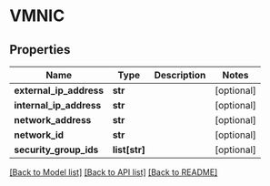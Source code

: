 # VMNIC

## Properties
Name | Type | Description | Notes
------------ | ------------- | ------------- | -------------
**external_ip_address** | **str** |  | [optional] 
**internal_ip_address** | **str** |  | [optional] 
**network_address** | **str** |  | [optional] 
**network_id** | **str** |  | [optional] 
**security_group_ids** | **list[str]** |  | [optional] 

[[Back to Model list]](../README.md#documentation-for-models) [[Back to API list]](../README.md#documentation-for-api-endpoints) [[Back to README]](../README.md)


